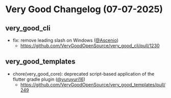 # Very Good Changelog (07-07-2025)

## very_good_cli
- fix: remove leading slash on Windows ([@Ascenio](https://github.com/Ascenio))
	- https://github.com/VeryGoodOpenSource/very_good_cli/pull/1230

## very_good_templates
- chore(very_good_core): deprecated script-based application of the flutter gradle plugin ([@yuruyuri16](https://github.com/yuruyuri16))
	- https://github.com/VeryGoodOpenSource/very_good_templates/pull/249
